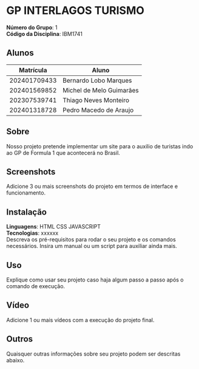 # GP INTERLAGOS TURISMO

**Número do Grupo**: 1<br>
**Código da Disciplina**:  IBM1741<br>

## Alunos
|Matrícula | Aluno |
| -- | -- |
| 202401709433  |  Bernardo Lobo Marques |
| 202401569852  |  Michel de Melo Guimarães |
| 202307539741  |  Thiago Neves Monteiro |
| 202401318728  |  Pedro Macedo de Araujo |


## Sobre 
Nosso projeto pretende implementar um site para o auxilio de turistas indo ao GP de Formula 1 que acontecerá no Brasil.

## Screenshots
Adicione 3 ou mais screenshots do projeto em termos de interface e funcionamento.

## Instalação 
**Linguagens**: HTML CSS JAVASCRIPT<br>
**Tecnologias**: xxxxxx<br>
Descreva os pré-requisitos para rodar o seu projeto e os comandos necessários.
Insira um manual ou um script para auxiliar ainda mais.

## Uso 
Explique como usar seu projeto caso haja algum passo a passo após o comando de execução.

## Vídeo
Adicione 1 ou mais vídeos com a execução do projeto final.

## Outros 
Quaisquer outras informações sobre seu projeto podem ser descritas abaixo.
